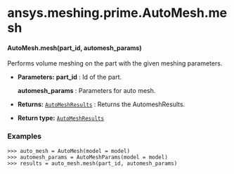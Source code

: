 # ansys.meshing.prime.AutoMesh.mesh

<a id="ansys.meshing.prime.AutoMesh.mesh"></a>

#### AutoMesh.mesh(part_id, automesh_params)

Performs volume meshing on the part with the given meshing parameters.

* **Parameters:**
  **part_id**
  : Id of the part.

  **automesh_params**
  : Parameters for auto mesh.
* **Returns:**
  [`AutoMeshResults`](ansys.meshing.prime.AutoMeshResults.md#ansys.meshing.prime.AutoMeshResults)
  : Returns the AutomeshResults.
* **Return type:**
  [`AutoMeshResults`](ansys.meshing.prime.AutoMeshResults.md#ansys.meshing.prime.AutoMeshResults)

### Examples

```pycon
>>> auto_mesh = AutoMesh(model = model)
>>> automesh_params = AutoMeshParams(model = model)
>>> results = auto_mesh.mesh(part_id, automesh_params)
```

<!-- !! processed by numpydoc !! -->
